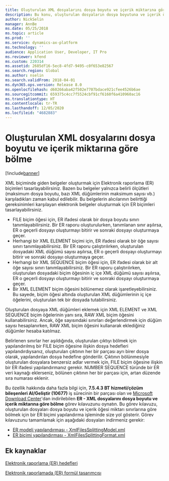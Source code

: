 ```yaml
---
title: Oluşturulan XML dosyalarını dosya boyutu ve içerik miktarına göre bölme
description: Bu konu, oluşturulan dosyaların dosya boyutuna ve içerik öğesi miktarına göre nasıl bölüneceği hakkında bilgi sağlamaktadır.
author: NickSelin
manager: AnnBe
ms.date: 05/25/2018
ms.topic: article
ms.prod: ''
ms.service: dynamics-ax-platform
ms.technology: ''
audience: Application User, Developer, IT Pro
ms.reviewer: kfend
ms.custom: 220314
ms.assetid: 2685df16-5ec8-4fd7-9495-c0f653e82567
ms.search.region: Global
ms.author: nselin
ms.search.validFrom: 2018-04-01
ms.dyn365.ops.version: Release 8.0
ms.openlocfilehash: d60266aba42f502e7707bdace921cfee4526b6ae
ms.sourcegitcommit: 659375c4cc7f5524cbf91cf6160f6a410960ac16
ms.translationtype: HT
ms.contentlocale: tr-TR
ms.lasthandoff: 12/05/2020
ms.locfileid: "4682883"
---
```

# <a name="split-generated-xml-files-based-on-file-size-and-content-quantity"></a>Oluşturulan XML dosyalarını dosya boyutu ve içerik miktarına göre bölme

[!include[banner](../includes/banner.md)]

XML biçiminde giden belgeler oluşturmak için Elektronik raporlama (ER) biçimleri tasarlayabilirsiniz. Bazen bu belgeler yalnızca belirli ölçütleri (maksimum dosya boyutu, bazı XML düğümlerinin maksimum sayısı vb.) karşıladıkları zaman kabul edilebilir. Bu belgelerin alıcılarının belirttiği gereksinimleri karşılayan elektronik belgeler oluşturmak için ER biçimleri tasarlayabilirsiniz.

- FILE biçim öğesi için, ER ifadesi olarak bir dosya boyutu sınırı tanımlayabilirsiniz. Bir ER raporu oluşturulurken, tanımlanan sınır aşılırsa, ER o geçerli dosyayı oluşturmayı bitirir ve sonraki dosyayı oluşturmaya geçer.
- Herhangi bir XML ELEMENT biçimi için, ER ifadesi olarak bir öğe sayısı sınırı tanımlayabilirsiniz. Bir ER raporu çalıştırılırken, oluşturulan dosyadaki XML düğümü sayısı aşılırsa, ER o geçerli dosyayı oluşturmayı bitirir ve sonraki dosyayı oluşturmaya geçer.
- Herhangi bir XML SEQUENCE biçim öğesi için, ER ifadesi olarak bir alt öğe sayısı sınırı tanımlayabilirsiniz. Bir ER raporu çalıştırılırken, oluşturulan dosyadaki biçim öğesinin iç içe XML düğümü sayısı aşılırsa, ER o geçerli dosyayı oluşturmayı bitirir ve sonraki dosyayı oluşturmaya geçer.
- Bir XML ELEMENT biçim öğesini bölünemez olarak işaretleyebilirsiniz. Bu sayede, biçim öğesi altında oluşturulan XML düğümlerinin iç içe öğelerini, oluşturulan tek bir dosyada tutabilirsiniz.

Oluşturulan dosyaya XML düğümleri eklemek için XML ELEMENT ve XML SEQUENCE biçim öğelerinin yanı sıra, RAW XML biçim öğesini kullanabilirsiniz. Ancak, öğe sayısındaki sınırları değerlendirmek için düğüm sayısı hesaplanırken, RAW XML biçim öğesini kullanarak eklediğiniz düğümler hesaba katılmaz.

Belirlenen sınırlar her aşıldığında, oluşturulan çıktıyı bölmek için yapılandırılmış bir FILE biçim öğesine ilişkin dosya hedefleri yapılandırdıysanız, oluşturulan çıktının her bir parçası ayrı birer dosya olarak, yapılandırılan dosya hedefine gönderilir. Çıktının bölünmesiyle oluşturulan dosyalara benzersiz adlar vermek için, FILE biçim öğesine ilişkin bir ER ifadesi yapılandırmanız gerekir. NUMBER SEQUENCE türünde bir ER veri kaynağı eklerseniz, bölünen çıktının her bir parçası için, artan düzende sıra numarası eklenir.

Bu özellik hakkında daha fazla bilgi için, **7.5.4.3 BT hizmeti/çözüm bileşenleri Al/Geliştir (10677)** iş sürecinin bir parçası olan ve [Microsoft Download Center](https://go.microsoft.com/fwlink/?linkid=874684)'dan indirilebilen **ER - XML dosyalarını dosya boyutu ve içerik miktarına göre bölme** görev kılavuzunu oynatın. Bu görev kılavuzu, oluşturulan dosyaları dosya boyutu ve içerik öğesi miktarı sınırlarına göre bölmek için bir ER biçimi yapılandırma işleminde size yol gösterir. Görev kılavuzunu tamamlamak için aşağıdaki dosyaları indirmeniz gerekir:

- [ER modeli yapılandırması - XmlFilesSplittingModel.xml](https://go.microsoft.com/fwlink/?linkid=874111)
- [ER biçimi yapılandırması - XmlFilesSplittingFormat.xml](https://go.microsoft.com/fwlink/?linkid=874111)

## <a name="additional-resources"></a>Ek kaynaklar
[Elektronik raporlama (ER) hedefleri](electronic-reporting-destinations.md)

[Elektronik raporlamada (ER) formül tasarımcısı](general-electronic-reporting-formula-designer.md)
